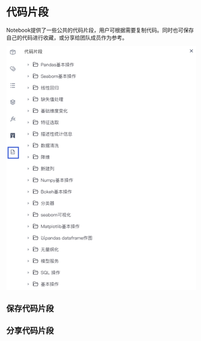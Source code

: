 # 代码片段

Notebook提供了一些公共的代码片段，用户可根据需要复制代码。同时也可保存自己的代码进行收藏，或分享给团队成员作为参考。

![](/assets/dmpd.png)

## 保存代码片段

## 分享代码片段




